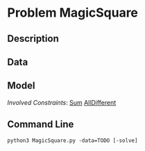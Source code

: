 # Problem MagicSquare

## Description



## Data



## Model

*Involved Constraints*: [Sum](https://pycsp.org/documentation/constraints/Sum) [AllDifferent](https://pycsp.org/documentation/constraints/AllDifferent)


## Command Line

```shell
python3 MagicSquare.py -data=TODO [-solve]
```


